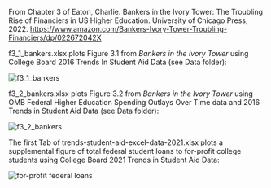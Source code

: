 From Chapter 3 of Eaton, Charlie. Bankers in the Ivory Tower: The Troubling Rise of Financiers in US Higher Education. University of Chicago Press, 2022. https://www.amazon.com/Bankers-Ivory-Tower-Troubling-Financiers/dp/022672042X

f3_1_bankers.xlsx plots Figure 3.1 from *Bankers in the Ivory Tower* using College Board 2016 Trends In Student Aid Data (see Data folder):

![f3_1_bankers](https://user-images.githubusercontent.com/6294571/168411157-8bb194db-c36c-4276-863a-2c64dccee618.png)

f3_2_bankers.xlsx plots Figure 3.2 from *Bankers in the Ivory Tower* using OMB Federal Higher Education Spending Outlays Over Time data and 2016 Trends in Student Aid Data (see Data folder):

![f3_2_bankers](https://user-images.githubusercontent.com/6294571/168411233-8a185ade-7561-4ac3-9057-843fb4b32aad.png)

The first Tab of trends-student-aid-excel-data-2021.xlsx plots a supplemental figure of total federal student loans to for-profit college students using College Board 2021 Trends in Student Aid Data: 

![for-profit federal loans](https://user-images.githubusercontent.com/6294571/168508797-9ad7bc5c-e50c-4f1b-a13f-68c70ee3a67c.png)
